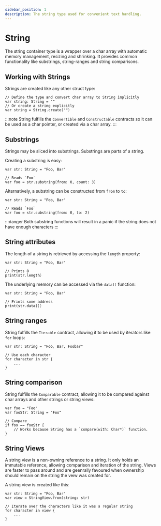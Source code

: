 ```yaml
---
sidebar_position: 1
description: The string type used for convenient text handling.
---
```


# String

The string container type is a wrapper over a char array with automatic memory management, resizing and shrinking. It provides common functionality like substrings, string-ranges and string comparisons.

## Working with Strings

Strings are created like any other struct type:

```hyve
// Define the type and convert char array to String implicitly
var string: String = ""
// Or create a string explicitly
var string = String.create("")
```

:::note
String fulfills the `Convertible` and `Constructable` contracts so it can be used as a char pointer, or created via a char array.
:::

## Substrings

Strings may be sliced into substrings. Substrings are parts of a string.

Creating a substring is easy:

```hyve
var str: String = "Foo, Bar"

// Reads `Foo`
var foo = str.substring(from: 0, count: 3)
```

Alternatively, a substring can be constructed from `from` to `to`:

```hyve
var str: String = "Foo, Bar"

// Reads `Foo`
var foo = str.substring(from: 0, to: 2)
```

:::danger
Both substring functions will result in a panic if the string does not have enough characters
:::

## String attributes

The length of a string is retrieved by accessing the `length` property:

```hyve
var str: String = "Foo, Bar"

// Prints 8
print(str.length)
```

The underlying memory can be accessed via the `data()` function:

```hyve
var str: String = "Foo, Bar"

// Prints some address
print(str.data())
```

## String ranges

String fulfills the `Iterable` contract, allowing it to be used by iterators like `for` loops:

```hyve
var str: String = "Foo, Bar, Foobar"

// Use each character
for character in str {
    ...
}
```

## String comparison

String fulfills the `Comparable` contract, allowing it to be compared against char arrays and other strings or string views:

```hyve
var foo = "Foo"
var fooStr: String = "Foo"

// Compare
if foo == fooStr {
    // Works because String has a `compare(with: Char*)` function.
}
```

## String Views

A string view is a non-owning reference to a string. It only holds an immutable reference, allowing comparison and iteration of the string. Views are faster to pass around and are geenrally favoured when ownership should remain on the string the veiw was created for.

A string view is created like this:

```hyve
var str: String = "Foo, Bar"
var view = StringView.from(string: str)

// Iterate over the characters like it was a regular string
for character in view {
    ...
}
```
